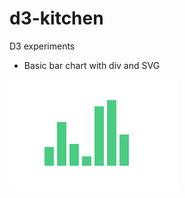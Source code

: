 # d3-kitchen
D3 experiments 

- Basic bar chart with div and SVG

![Basics](https://github.com/anshad/d3-kitchen/raw/master/screens/0-basics.png "Basic bar chart")
